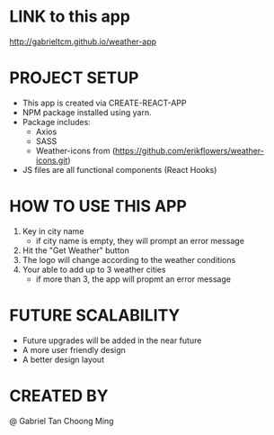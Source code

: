 # LINK to this app

http://gabrieltcm.github.io/weather-app

# PROJECT SETUP

- This app is created via CREATE-REACT-APP
- NPM package installed using yarn.
- Package includes:
  - Axios
  - SASS
  - Weather-icons from (https://github.com/erikflowers/weather-icons.git)
- JS files are all functional components (React Hooks)

# HOW TO USE THIS APP

1. Key in city name
   - if city name is empty, they will prompt an error message
2. Hit the "Get Weather" button
3. The logo will change according to the weather conditions
4. Your able to add up to 3 weather cities
   - if more than 3, the app will propmt an error message

# FUTURE SCALABILITY

- Future upgrades will be added in the near future
- A more user friendly design
- A better design layout

# CREATED BY

@ Gabriel Tan Choong Ming
